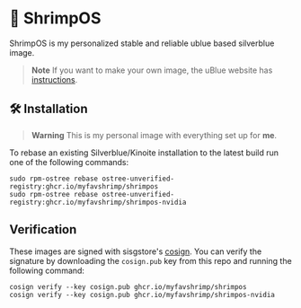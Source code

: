 # 🦐 ShrimpOS

ShrimpOS is my personalized stable and reliable ublue based silverblue image.

> **Note**
> If you want to make your own image, the uBlue website has [instructions](https://ublue.it/making-your-own/).

## 🛠️ Installation

> **Warning**
> This is my personal image with everything set up for **me**.

To rebase an existing Silverblue/Kinoite installation to the latest build run one of the following commands:

```
sudo rpm-ostree rebase ostree-unverified-registry:ghcr.io/myfavshrimp/shrimpos
sudo rpm-ostree rebase ostree-unverified-registry:ghcr.io/myfavshrimp/shrimpos-nvidia
```

## Verification

These images are signed with sisgstore's [cosign](https://docs.sigstore.dev/cosign/overview/). You can verify the signature by downloading the `cosign.pub` key from this repo and running the following command:

    cosign verify --key cosign.pub ghcr.io/myfavshrimp/shrimpos
    cosign verify --key cosign.pub ghcr.io/myfavshrimp/shrimpos-nvidia
